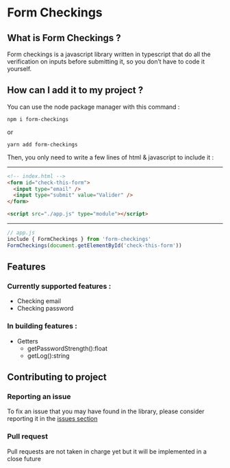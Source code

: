 # Form Checkings
## What is Form Checkings ?
Form checkings is a javascript library written in typescript that do all the verification on inputs before submitting it, so you don’t have to code it yourself.

## How can I add it to my project ?
You can use the node package manager with this command : 

`npm i form-checkings`

or 

`yarn add form-checkings`

Then, you only need to write a few lines of html & javascript to include it :

---

```html
<!-- index.html -->
<form id="check-this-form">
  <input type="email" />
  <input type="submit" value="Valider" />
</form>

<script src="./app.js" type="module"></script>
```

---

```javascript
// app.js
include { FormCheckings } from 'form-checkings'
FormCheckings(document.getElementById('check-this-form'))
```

## Features
### Currently supported features :
- Checking email
- Checking password

### In building features :
- Getters
   - getPasswordStrength():float
   - getLog():string

## Contributing to project
### Reporting an issue 

To fix an issue that you may have found in the library, please consider reporting it in the [issues section](https://github.com/BenGaudry/form-checkings/issues)

### Pull request

Pull requests are not taken in charge yet but it will be implemented in a close future
